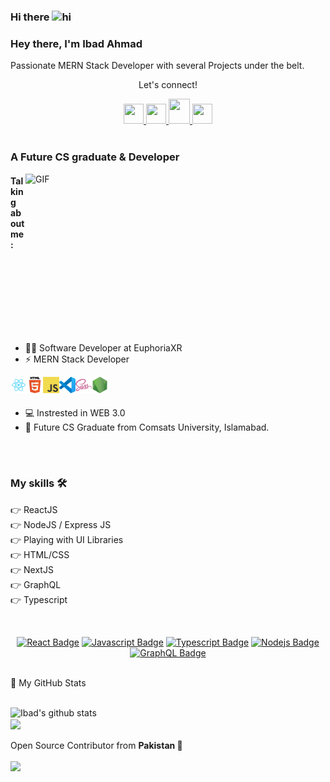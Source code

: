 ### Hi there <img src="https://user-images.githubusercontent.com/1303154/88677602-1635ba80-d120-11ea-84d8-d263ba5fc3c0.gif" width="28px" alt="hi">

<!--
**IbadAhmad80/IbadAhmad80** is a ✨ _special_ ✨ repository because its `README.md` (this file) appears on your GitHub profile.

-->
### Hey there, I'm  Ibad Ahmad
<p>Passionate MERN Stack Developer with several Projects under the belt.</p>


<div align="center">
<p align="center">Let's connect!</p>



<a href="https://www.linkedin.com/in/ibad-ahmad">
    <img width="32" height="32" src="https://static-exp1.licdn.com/sc/h/al2o9zrvru7aqj8e1x2rzsrca" />
</a>

<a href="mailto:ibad23ahmad@gmail.com">
    <img width="32" height="32" src="https://ssl.gstatic.com/ui/v1/icons/mail/rfr/gmail.ico" />
</a>
  
  <a href="https://stackoverflow.com/users/story/14998000?view=Timeline">
     <img width="34" height="40" src="https://upload.wikimedia.org/wikipedia/commons/thumb/e/ef/Stack_Overflow_icon.svg/768px-Stack_Overflow_icon.svg.png" />
</a>
    
<a href="https://api.whatsapp.com/send?phone=923032172369">
    <img width="32" height="32" src="https://web.whatsapp.com/favicon-64x64.ico" />
</a>
    
</div>

<br>

### A Future CS graduate & Developer  

<img align="right" alt="GIF" src="https://www.aalpha.net/wp-content/uploads/2020/12/full-stack-development.gif" width="480" height="270" />


#### Talking about me:

- 🙋‍♂️ Software Developer at EuphoriaXR
- ⚡  MERN Stack Developer

<t />
<img align="left" alt="React" width="26px" src="https://raw.githubusercontent.com/github/explore/80688e429a7d4ef2fca1e82350fe8e3517d3494d/topics/react/react.png" />

<img align="left" alt="HTML5" width="26px" src="https://raw.githubusercontent.com/github/explore/80688e429a7d4ef2fca1e82350fe8e3517d3494d/topics/html/html.png" />

<img align="left" alt="JavaScript" width="26px" src="https://raw.githubusercontent.com/github/explore/80688e429a7d4ef2fca1e82350fe8e3517d3494d/topics/javascript/javascript.png" />

<img align="left" alt="Visual Studio Code" width="26px" src="https://raw.githubusercontent.com/github/explore/80688e429a7d4ef2fca1e82350fe8e3517d3494d/topics/visual-studio-code/visual-studio-code.png" />

<img align="left" alt="Sass" width="26px" src="https://raw.githubusercontent.com/github/explore/80688e429a7d4ef2fca1e82350fe8e3517d3494d/topics/sass/sass.png" />

<img align="left" alt="Node.js" width="26px" src="https://raw.githubusercontent.com/github/explore/80688e429a7d4ef2fca1e82350fe8e3517d3494d/topics/nodejs/nodejs.png" />

<br />
<br />

- 💻 Instrested in WEB 3.0
- 📑 Future CS Graduate from Comsats University, Islamabad.


<br />
<br />

### My skills 🛠
👉 ReactJS<br>
👉 NodeJS / Express JS<br>
👉 Playing with UI Libraries<br>
👉 HTML/CSS<br>
👉 NextJS<br>
👉 GraphQL<br>
👉 Typescript<br>

<br>
<div align="center">
    
[![React Badge](https://img.shields.io/badge/-React-61DBFB?style=for-the-badge&labelColor=black&logo=react&logoColor=61DBFB)](#) [![Javascript Badge](https://img.shields.io/badge/-Javascript-F0DB4F?style=for-the-badge&labelColor=black&logo=javascript&logoColor=F0DB4F)](#) [![Typescript Badge](https://img.shields.io/badge/-Typescript-007acc?style=for-the-badge&labelColor=black&logo=typescript&logoColor=007acc)](#) [![Nodejs Badge](https://img.shields.io/badge/-Nodejs-3C873A?style=for-the-badge&labelColor=black&logo=node.js&logoColor=3C873A)](#) [![GraphQL Badge](https://img.shields.io/badge/-GraphQl-e535ab?style=for-the-badge&labelColor=black&logo=node.js&logoColor=e535ab)](#)
    
</div>
<br>
<summary>📝 My GitHub Stats</summary>
<br>

![Ibad's github stats](https://github-readme-stats.vercel.app/api?username=IbadAhmad80&theme=gotham&show_icons=true&include_all_commits=true&)
<br>
<img align="center"  src="https://github-readme-stats.vercel.app/api/top-langs/?username=IbadAhmad80&layout=compact&theme=gotham&count_private=true&include_all_commits=true" />
<br><br>
Open Source Contributor from <b>Pakistan<b> 💚
    <br><br>
![](https://visitor-badge.glitch.me/badge?page_id=IbadAhmad80.IbadAhmad80)
<br>
